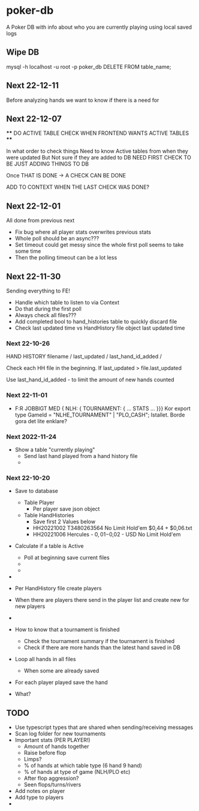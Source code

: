 # poker-db

A Poker DB with info about who you are currently playing using local saved logs

## Wipe DB

mysql -h localhost -u root -p poker_db
DELETE FROM table_name;

## Next 22-12-11

Before analyzing hands we want to know if there is a need for

## Next 22-12-07

**\*\*** DO ACTIVE TABLE CHECK WHEN FRONTEND WANTS ACTIVE TABLES **\*\***

In what order to check things
Need to know Active tables from when they were updated
But Not sure if they are added to DB
NEED FIRST CHECK TO BE JUST ADDING THINGS TO DB

Once THAT IS DONE -> A CHECK CAN BE DONE

ADD TO CONTEXT WHEN THE LAST CHECK WAS DONE?

## Next 22-12-01

All done from previous next

- Fix bug where all player stats overwrites previous stats
- Whole poll should be an async???
- Set timeout could get messy since the whole first poll seems to take some time
- Then the polling timeout can be a lot less

## Next 22-11-30

Sending everything to FE!

- Handle which table to listen to via Context
- Do that during the first poll
- Always check all files???
- Add completed bool to hand_histories table to quickly discard file
- Check last updated time vs HandHistory file object last updated time

### Next 22-10-26

HAND HISTORY filename / last_updated / last_hand_id_added /

Check each HH file in the beginning. If last_updated > file.last_updated

Use last_hand_id_added - to limit the amount of new hands counted

### Next 22-11-01

- F:R JOBBIGT MED { NLH: { TOURNAMENT: { ... STATS ... }}}
  Kor export type GameId = "NLHE_TOURNAMENT" | "PLO_CASH";
  Istallet. Borde gora det lite enklare?

### Next 2022-11-24

- Show a table "currently playing"
  - Send last hand played from a hand history file
  -

### Next 22-10-20

- Save to database
  - Table Player
    - Per player save json object
  - Table HandHistories
    - Save first 2 Values below
    - HH20221002 T3480263564 No Limit Hold'em $0,44 + $0,06.txt
    - HH20221006 Hercules - $0,01-$0,02 - USD No Limit Hold'em
- Calculate if a table is Active
  - Poll at beginning save current files
  -
  -
-

- Per HandHistory file create players
- When there are players there send in the player list and create new for new players
-
- How to know that a tournament is finished
  - Check the tournament summary if the tournament is finished
  - Check if there are more hands than the latest hand saved in DB
- Loop all hands in all files
  - When some are already saved
- For each player played save the hand
- What?

## TODO

- Use typescript types that are shared when sending/receiving messages
- Scan log folder for new tournaments
- Important stats (PER PLAYER!)
  - Amount of hands together
  - Raise before flop
  - Limps?
  - % of hands at which table type (6 hand 9 hand)
  - % of hands at type of game (NLH/PLO etc)
  - After flop aggression?
  - Seen flops/turns/rivers
- Add notes on player
- Add type to players
-
